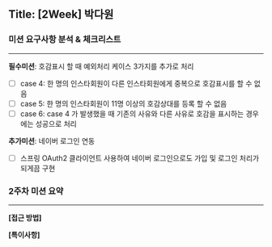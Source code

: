 ## Title: [2Week] 박다원

### 미션 요구사항 분석 & 체크리스트

---
**필수미션**: 호감표시 할 때 예외처리 케이스 3가지를 추가로 처리
- [ ] case 4: 한 명의 인스타회원이 다른 인스타회원에게 중복으로 호감표시를 할 수 없음
- [ ] case 5: 한 명의 인스타회원이 11명 이상의 호감상대를 등록 할 수 없음
- [ ] case 6: case 4 가 발생했을 때 기존의 사유와 다른 사유로 호감을 표시하는 경우에는 성공으로 처리

**추가미션**: 네이버 로그인 연동
- [ ] 스프링 OAuth2 클라이언트 사용하여 네이버 로그인으로도 가입 및 로그인 처리가 되게끔 구현


### 2주차 미션 요약

---

**[접근 방법]**





**[특이사항]**

